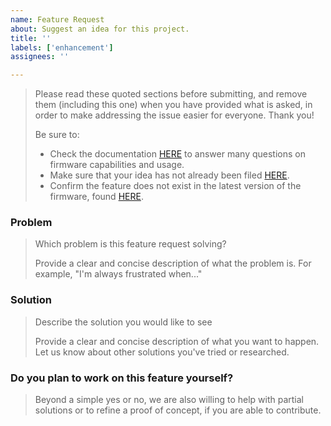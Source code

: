 ```yaml
---
name: Feature Request
about: Suggest an idea for this project.
title: ''
labels: ['enhancement']
assignees: ''

---
```


> Please read these quoted sections before submitting, and remove them (including this one) when you have provided what
> is asked, in order to make addressing the issue easier for everyone. Thank you!
>
> Be sure to:
> * Check the documentation [HERE](https://gp2040-ce.info/) to answer many questions on firmware capabilities and usage.
> * Make sure that your idea has not already been filed [HERE](https://github.com/OpenStickCommunity/GP2040-CE/issues).
> * Confirm the feature does not exist in the latest version of the firmware, found
  [HERE](https://github.com/OpenStickCommunity/GP2040-CE/releases).

### Problem

> Which problem is this feature request solving?
>
> Provide a clear and concise description of what the problem is. For example, "I'm always frustrated when..."

### Solution

> Describe the solution you would like to see
>
> Provide a clear and concise description of what you want to happen. Let us know about other solutions you've tried or
> researched.

### Do you plan to work on this feature yourself?

> Beyond a simple yes or no, we are also willing to help with partial solutions or to refine a proof of concept, if you
> are able to contribute.
